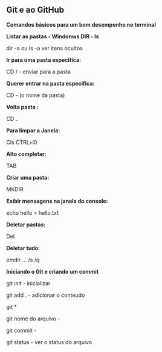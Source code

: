 ## Git e ao GitHub

 **Comandos básicos para um bom desempenho no terminal**

**Listar as pastas  - Windonws DIR - ls**

dir -a ou ls -a ver itens ocultos

**Ir para uma pasta especifica:**

CD / - enviar para a pasta

**Querer entrar na pasta especifica:**

CD - (o nome da pasta) 

**Volta pasta :**

CD ..

**Para limpar a Janela:**

Cls  CTRL+l0

**Alto completar:**

TAB

**Criar uma pasta:**

MKDIR

**Exibir mensagens na janela do console:**

echo hello > hello.txt

**Deletar pastas:**

Del

**Deletar tudo:**

emdir ... /s /q



**Iniciando o Git e criando um commit**

git init - inicializar

git add . - adicionar o conteudo

git *

git nome do arquivo -


git commit - 

git status - ver o status do arquivo




 


